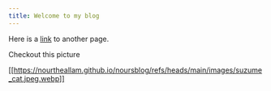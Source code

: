```yaml
---
title: Welcome to my blog
---
```


Here is a [link](https://nourtheallam.github.io/noursblog/notes/test.md) to another page. 

Checkout this picture

[[https://nourtheallam.github.io/noursblog/refs/heads/main/images/suzume_cat.jpeg.webp]]